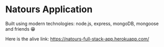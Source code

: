 # Natours Application

Built using modern technologies: node.js, express, mongoDB, mongoose and friends 😁

Here is the alive link: https://natours-full-stack-app.herokuapp.com/
